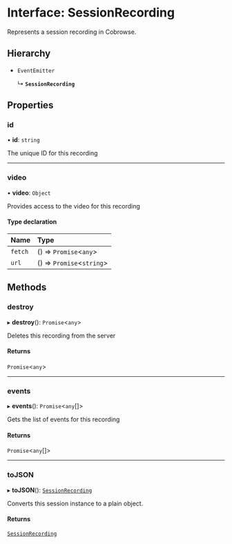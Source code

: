 # Interface: SessionRecording

Represents a session recording in Cobrowse.

## Hierarchy

- `EventEmitter`

  ↳ **`SessionRecording`**

## Properties

### <a id="id" name="id"></a> id

• **id**: `string`

The unique ID for this recording

___

### <a id="video" name="video"></a> video

• **video**: `Object`

Provides access to the video for this recording

#### Type declaration

| Name | Type |
| :------ | :------ |
| `fetch` | () => `Promise`<`any`\> |
| `url` | () => `Promise`<`string`\> |

## Methods

### <a id="destroy" name="destroy"></a> destroy

▸ **destroy**(): `Promise`<`any`\>

Deletes this recording from the server

#### Returns

`Promise`<`any`\>

___

### <a id="events" name="events"></a> events

▸ **events**(): `Promise`<`any`[]\>

Gets the list of events for this recording

#### Returns

`Promise`<`any`[]\>

___

### <a id="tojson" name="tojson"></a> toJSON

▸ **toJSON**(): [`SessionRecording`](SessionRecording.md)

Converts this session instance to a plain object.

#### Returns

[`SessionRecording`](SessionRecording.md)
